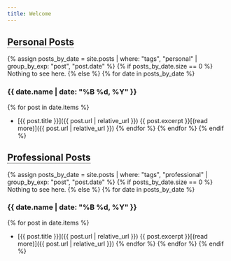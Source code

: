 ```yaml
---
title: Welcome
---
```


## <span style="border-bottom: 1px dotted;">Personal Posts</span>
{% assign posts_by_date = site.posts | where: "tags", "personal" | group_by_exp: "post", "post.date" %}
{% if posts_by_date.size == 0 %}
Nothing to see here.
{% else %}
{% for date in posts_by_date %}
### {{ date.name | date: "%B %d, %Y" }}
{% for post in date.items %}
- [{{ post.title }}]({{ post.url | relative_url }})
{{ post.excerpt }}[(read more)]({{ post.url | relative_url }})
{% endfor %}
{% endfor %}
{% endif %}


## <span style="border-bottom: 1px dotted;">Professional Posts</span>
{% assign posts_by_date = site.posts | where: "tags", "professional" | group_by_exp: "post", "post.date" %}
{% if posts_by_date.size == 0 %}
Nothing to see here.
{% else %}
{% for date in posts_by_date %}
### {{ date.name | date: "%B %d, %Y" }}
{% for post in date.items %}
- [{{ post.title }}]({{ post.url | relative_url }})
{{ post.excerpt }}[(read more)]({{ post.url | relative_url }})
{% endfor %}
{% endfor %}
{% endif %}